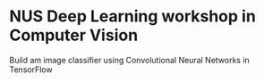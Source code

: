 # NUS Deep Learning workshop in Computer Vision
Build am image classifier using Convolutional Neural Networks in TensorFlow
